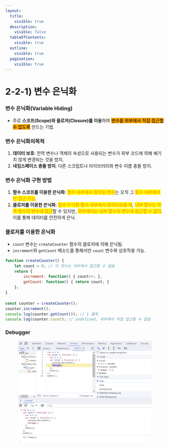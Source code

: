 ```yaml
---
layout:
  title:
    visible: true
  description:
    visible: false
  tableOfContents:
    visible: true
  outline:
    visible: true
  pagination:
    visible: true
---
```


# 2-2-1) 변수 은닉화

### 변수 은닉화(Variable Hiding)

* 주로 **스코프(Scope)와 클로저(Closure)를 이용**하여 <mark style="background-color:orange;">변수를 외부에서 직접 접근할 수 없도록</mark> 만드는 기법.

### 변수 은닉화의목적

1. **데이터 보호**: 전역 변수나 객체의 속성으로 사용되는 변수가 외부 코드에 의해 예기치 않게 변경되는 것을 방지.
2. **네임스페이스 충돌 방지**: 다른 스크립트나 라이브러리와 변수 이름 충돌 방지.

### 변수 은닉화 구현 방법

1. **함수 스코프를 이용한 은닉화**: <mark style="color:orange;">**함수 내부에서 정의된 변수**</mark>는 오직 그 <mark style="color:orange;">**함수 내부에서만 접근 가능**</mark>.
2. **클로저를 이용한 은닉화**: <mark style="color:orange;">**함수가 다른 함수 내부에서 정의되었을 때**</mark>, <mark style="color:orange;">**내부 함수는 외부 함수의 변수에 접근**</mark>할 수 있지만, <mark style="color:orange;">**외부에서는 내부 함수의 변수에 접근할 수 없다**</mark>. 이를 통해 데이터를 안전하게 은닉.

### **클로저를 이용한 은닉화**

* `count` 변수는 `createCounter` 함수의 클로저에 의해 은닉됨.
* `increment`와 `getCount` 메소드를 통해서만 `count` 변수와 상호작용 가능.

```javascript
function createCounter() { 
    let count = 0; // 이 변수는 외부에서 접근할 수 없음
    return {
        increment: function() { count++; },
        getCount: function() { return count; }
    };
}

const counter = createCounter(); 
counter.increment(); 
console.log(counter.getCount()); // 1 출력 
console.log(counter.count); // undefined, 외부에서 직접 접근할 수 없음
```

### Debugger

<figure><img src="../../../../.gitbook/assets/2023-12-20 14 32 45 (1).png" alt=""><figcaption></figcaption></figure>
